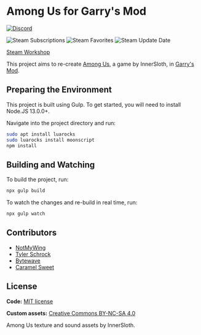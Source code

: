 # Among Us for Garry's Mod

[![Discord](https://img.shields.io/discord/784594024644083735?color=7289DA&label=chat&logo=discord)](https://discord.gg/4A5ekSuGeq)

![Steam Subscriptions](https://img.shields.io/steam/subscriptions/2308955070?logo=steam)
![Steam Favorites](https://img.shields.io/steam/favorites/2308955070?logo=steam)
![Steam Update Date](https://img.shields.io/steam/update-date/2308955070?label=last%20updated&logo=steam)

[Steam Workshop](https://steamcommunity.com/sharedfiles/filedetails/?id=2308955070)

This project aims to re-create [Among Us](http://www.innersloth.com/gameAmongUs.php), a game by InnerSloth, in [Garry's Mod](https://store.steampowered.com/app/4000/Garrys_Mod/).

## Preparing the Environment

This project is built using Gulp. To get started, you will need to install Node.JS 13.0.0+.

Navigate into the project directory and run:
```sh
sudo apt install luarocks
sudo luarocks install moonscript
npm install
```

## Building and Watching

To build the project, run:
```sh
npx gulp build
```

To watch the changes and re-build in real time, run:
```sh
npx gulp watch
```

## Contributors

- [NotMyWing](https://github.com/NotMyWing)
- [Tyler Schrock](https://github.com/Tschrock)
- [Bytewave](https://github.com/BytewaveMLP)
- [Caramel Sweet](https://github.com/CaramelSweet)

## License

**Code:** [MIT license](/LICENSE)

**Custom assets:** [Creative Commons BY-NC-SA 4.0](/LICENSE_ART)

Among Us texture and sound assets by InnerSloth.
